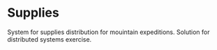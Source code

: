 # Supplies

System for supplies distribution for mouintain expeditions.
Solution for distributed systems exercise.
